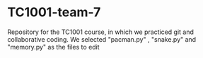 # TC1001-team-7
Repository for the TC1001 course, in which we practiced git and collaborative coding.
We selected "pacman.py" , "snake.py" and "memory.py" as the files to edit
